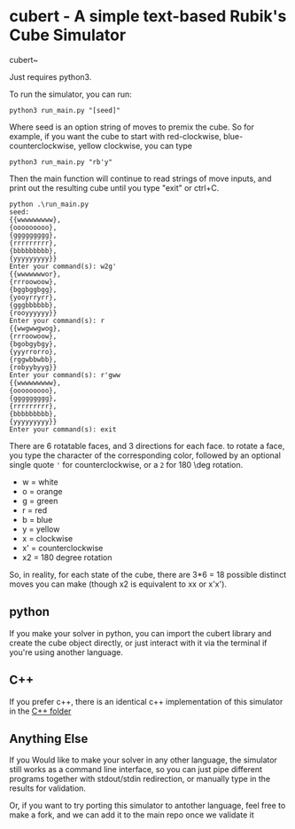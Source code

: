 # cubert - A simple text-based Rubik's Cube Simulator
cubert~

Just requires python3. 

To run the simulator, you can run:

```
python3 run_main.py "[seed]"
```
Where seed is an option string of moves to premix the cube. So for example, if you want the cube to start with red-clockwise, blue-counterclockwise, yellow clockwise, you can type

```
python3 run_main.py "rb'y"
```

Then the main function will continue to read strings of move inputs, and print out the resulting cube until you type "exit" or ctrl+C.
```
python .\run_main.py
seed:  
{{wwwwwwwww},
{ooooooooo},
{ggggggggg},
{rrrrrrrrr},
{bbbbbbbbb},
{yyyyyyyyy}}
Enter your command(s): w2g'
{{wwwwwwwor},
{rrroowoow},
{bggbggbgg},
{yooyrryrr},
{gggbbbbbb},
{rooyyyyyy}}
Enter your command(s): r
{{wwgwwgwog},
{rrroowoow},
{bgobgybgy},
{yyyrrorro},
{rggwbbwbb},
{robyybyyg}}
Enter your command(s): r'gww
{{wwwwwwwww},
{ooooooooo},
{ggggggggg},
{rrrrrrrrr},
{bbbbbbbbb},
{yyyyyyyyy}}
Enter your command(s): exit

```

There are 6 rotatable faces, and 3 directions for each face. to rotate a face, you type the character of the corresponding color, followed by an optional single quote `'` for counterclockwise, or a `2` for 180 \deg rotation.

* w = white
* o = orange
* g = green
* r = red
* b = blue
* y = yellow
* x = clockwise
* x' = counterclockwise
* x2 = 180 degree rotation

So, in reality, for each state of the cube, there are 3*6 = 18 possible distinct moves you can make (though x2 is equivalent to xx or x'x').

## python
If you make your solver in python, you can import the cubert library and create the cube object directly, or just interact with it via the terminal if you're using another language.

## C++
If you prefer c++, there is an identical c++ implementation of this simulator in the [C++ folder](./c++/)

## Anything Else
If you Would like to make your solver in any other language, the simulator still works as a command line interface, so you can just pipe different programs together with stdout/stdin redirection, or manually type in the results for validation.

Or, if you want to try porting this simulator to antother language, feel free to make a fork, and we can add it to the main repo once we validate it